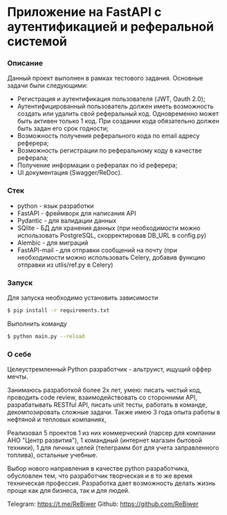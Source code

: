 # Приложение на FastAPI с аутентификацией и реферальной системой

### Описание

Данный проект выполнен в рамках тестового задания. Основные задачи были следующими:
- Регистрация и аутентификация пользователя (JWT, Oauth 2.0);
- Аутентифицированный пользователь должен иметь возможность создать или удалить свой реферальный код. Одновременно может быть активен только 1 код. При создании кода обязательно должен быть задан его срок годности;
- Возможность получения реферального кода по email 	адресу реферера;
- Возможность регистрации по реферальному коду в 	качестве реферала;
- Получение 	информации о рефералах по id 	реферера;
- UI документация 	(Swagger/ReDoc).

### Стек
- python - язык разработки
- FastAPI - фреймворк для написания API
- Pydantic - для валидации данных
- SQlite - БД для хранения данных (при необходимости можно использовать PostgreSQL, скорректировав DB_URL в config.py)
- Alembic - для миграций
- FastAPI-mail - для отправки сообщений на почту (при необходимости можно использовать Celery, добавив функцию отправки из utlis/ref.py в Celery)

### Запуск
Для запуска необходимо установить зависимости
```bash
$ pip install -r requirements.txt
```

Выполнить команду
```bash
$ python main.py --reload
```

### О себе
Целеустремленный Python разработчик - альтруист, ищущий оффер мечты.

Занимаюсь разработкой более 2х лет, умею: писать чистый код, проводить code review, взаимодействовать со сторонними API, разрабатывать RESTful API, писать unit тесты, работать в команде, декомпозировать сложные задачи. Также имею 3 года опыта работы в нефтяной и тепловых компаниях,

Реализовал 5 проектов 1 из них коммерческий (парсер для компании АНО "Центр развития"), 1 командный (интернет магазин бытовой техники), 1 для личных целей (телеграмм бот для учета заправленного топлива), остальные учебные.

Выбор нового направления в качестве python разработчика, обусловлен тем, что разработчик творческая и в то же время техническая профессия. Разработка дает возможность делать жизнь проще как для бизнеса, так и для людей.

Telegram: https://t.me/ReBiwer
Github: https://github.com/ReBiwer
